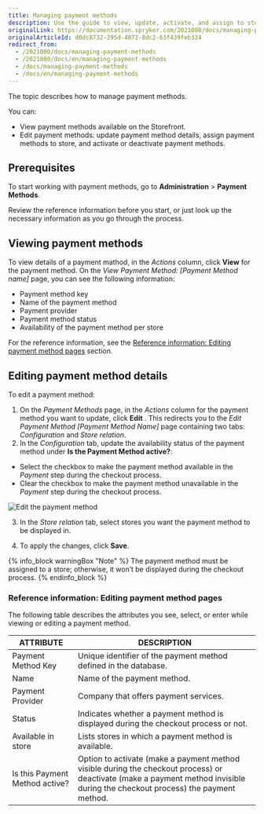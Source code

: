 ```yaml
---
title: Managing payment methods
description: Use the guide to view, update, activate, and assign to stores payment methods in the Back Office.
originalLink: https://documentation.spryker.com/2021080/docs/managing-payment-methods
originalArticleId: d0dc8732-295d-4072-8dc2-63f439feb324
redirect_from:
  - /2021080/docs/managing-payment-methods
  - /2021080/docs/en/managing-payment-methods
  - /docs/managing-payment-methods
  - /docs/en/managing-payment-methods
---
```


The topic describes how to manage payment methods.

You can:
* View payment methods available on the Storefront.
* Edit payment methods: update payment method details, assign payment methods to store, and activate or deactivate payment methods.

## Prerequisites

To start working with payment methods, go to **Administration** > **Payment Methods**.

Review the reference information before you start, or just look up the necessary information as you go through the process.

## Viewing payment methods

To view details of a payment mathod, in the *Actions* column, click **View** for the payment method. On the *View Payment Method: [Payment Method name]* page, you can see the following information:

* Payment method key
* Name of the payment method
* Payment provider
* Payment method status
* Availability of the payment method per store

For the reference information, see the [Reference information: Editing payment method pages](#reference-information--editing-payment-method-pages) section.

## Editing payment method details

To edit a payment method:

1. On the *Payment Methods* page, in the *Actions* column for the payment method you want to update, click **Edit** . This redirects you to the *Edit Payment Method [Payment Method Name]* page containing two tabs: *Configuration* and *Store relation*.
2. In the *Configuration* tab, update the availability status of the payment method under **Is the Payment Method active?**:
* Select the checkbox to make the payment method available in the *Payment* step during the checkout process.
* Clear the checkbox to make the payment method unavailable in the *Payment* step during the checkout process.

![Edit the payment method](https://spryker.s3.eu-central-1.amazonaws.com/docs/User+Guides/Back+Office+User+Guides/Administration/Payment+Management/Payment+Methods/Managing+Payment+Methods/edit-payment-method.png)

3. In the *Store relation* tab, select stores you want the payment method to be displayed in.

4. To apply the changes, click **Save**.

{% info_block warningBox "Note" %}
The payment method must be assigned to a store; otherwise, it won’t be displayed during the checkout process.
{% endinfo_block %}

### Reference information: Editing payment method pages

The following table describes the attributes you see, select, or enter while viewing or editing a payment method.

| ATTRIBUTE | DESCRIPTION |
| --- | --- |
| Payment Method Key | Unique identifier of the payment method defined in the database. |
| Name | Name of the payment method. |
| Payment Provider | Company that offers payment services. |
| Status | Indicates whether a payment method is displayed during the checkout process or not. |
| Available in store | Lists stores in which a payment method is available. |
| Is this Payment Method active? | Option to activate (make a payment method visible during the checkout process) or deactivate (make a payment method invisible during the checkout process) the payment method. |
